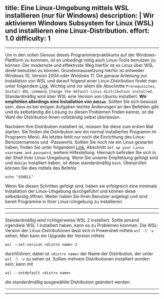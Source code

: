 title: Eine Linux-Umgebung mittels WSL installieren (nur für Windows)
description: |
  Wir aktivieren Windows Subsystem for Linux (WSL) und
  installieren eine Linux-Distribution.
effort: 1.0
difficulty: 1
---
---
Um in den vollen Genuss dieses Programmierpraktikums auf der Windows-Plattform zu kommen, ist es unbedingt nötig auch Linux-Tools benutzen zu können.
Der modernste und effektivste Weg hierfür ist es Linux über WSL direkt benutzen zu können.
Grundvoraussetzung hierfür ist entweder Windows 10, Version 2004 oder Windows 11.
Die genaue Anleitung zur Installation von WSL und darauf folgend einer Linux-Distribution findet man unter folgendem [Link](https://learn.microsoft.com/en-us/windows/wsl/install).
Wichtig sind vor allem die Abschnitte `Prerequisites`, `Install WSL command`, `Change the default Linux distribution installed`.
Standardmäßig wird über WSL eine Version von Ubuntu installiert. **Wir empfehlen allerdings eine Installation von `debian`**.
Sollten Sie sich bewusst sein, dass es bei einigen Aufgaben leichte Änderungen an den Befehlen gibt und du selbständig die Lösung zu diesen Problemen finden kannst, ist die Wahl der Distribution Ihnen vollständig selbst überlassen.

Nachdem Ihre Distribution installiert ist, müssen Sie diese zum ersten Mal starten. Sie finden die Distribution wie ein normal installiertes Programm im Programm-Menü.
Als letztes fehlt nur noch die Einrichtung des Linux-Benutzernamens und -Passworts. Sollten Sie noch nie ein Linux gestartet haben, finden Sie unter folgendem [Link](https://learn.microsoft.com/en-us/windows/wsl/setup/environment#set-up-your-linux-username-and-password), Abschnitt `Set up your Linux username and password`, weitere Hilfestellung.
Hiernach befinden Sie sich in der Shell ihrer Linux-Umgebung. Wenn Sie unserer Empfehlung gefolgt sind und `debian` installiert haben, ist diese standardmäßig `bash`. Überprüfen können Sie dies mittels des Befehls 
  
    echo "$SHELL"

Wenn Sie diesen Schritten gefolgt sind, haben sie erfolgreich eine minimale Installation der Linux-Umgebung durchgeführt und können diese selbständig öffnen. Weiter haben Sie Ihren Benutzer angelegt und sind bereit Programme in Ihrer Linux-Umgebung zu installieren.

---
---
Standardmäßig wird richtigerweise WSL 2 installiert.
Sollte jemand irgendwie WSL 1 installiert haben, kann es zu Problemen kommen.
Die WSL-Version der Linux-Distributionen lässt sich in Powershell mittels `wsl -l -v` sehen.
Man kann ein Upgrade der Version mittels 

    wsl --set-version <distro name> 2 
durchführen, dabei ist `<distro name>` der Name der Distribution, der unter `wsl -l -v` zu sehen ist.
Sollten mehrere Distributionen installiert worden sein, kann mit 

    wsl --setdefault <distro name>

 die standardmäßig ausgewählte Distribution geändert werden.

---
---

